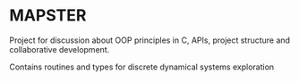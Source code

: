 # MAPSTER
Project for discussion about OOP principles in C, APIs, project structure and collaborative development.

Contains routines and types for discrete dynamical systems exploration